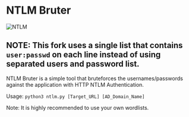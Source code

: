 # NTLM Bruter
![NTLM](https://github.com/smaranchand/ntlm_bruter/blob/main/ntlm-bruter.png)

## NOTE: This fork uses a single list that contains `user:passwd` on each line instead of using separated users and password list. 

NTLM Bruter is a simple tool that bruteforces the usernames/passwords against the application with HTTP NTLM Authentication.

Usage: ```python3 ntlm.py [Target_URL] [AD_Domain_Name]```

Note: It is highly recommended to use your own wordlists.
